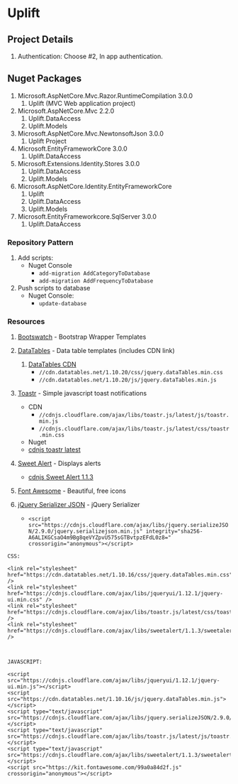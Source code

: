 # Uplift

## Project Details
1. Authentication: Choose #2, In app authentication.

## Nuget Packages
1. Microsoft.AspNetCore.Mvc.Razor.RuntimeCompilation 3.0.0
    1. Uplift  (MVC Web application project)
2. Microsoft.AspNetCore.Mvc 2.2.0
    1. Uplift.DataAccess
    2. Uplift.Models
3. Microsoft.AspNetCore.Mvc.NewtonsoftJson 3.0.0
    1. Uplift Project
4. Microsoft.EntityFrameworkCore 3.0.0
    1. Uplift.DataAccess 
5. Microsoft.Extensions.Identity.Stores 3.0.0
    1. Uplift.DataAccess
    2. Uplift.Models 
6. Microsoft.AspNetCore.Identity.EntityFrameworkCore
    1. Uplift
    2. Uplift.DataAccess
    3. Uplift.Models
7. Microsoft.EntityFrameworkcore.SqlServer 3.0.0
    1. Uplift.DataAccess

### Repository Pattern
1. Add scripts: 
    - Nuget Console
        - `add-migration AddCategoryToDatabase`
        - `add-migration AddFrequencyToDatabase`
2. Push scripts to database
    - Nuget Console:
        - `update-database`

### Resources
1. [Bootswatch](https://bootswatch.com/) - Bootstrap Wrapper Templates
2. [DataTables](https://datatables.net/) - Data table templates (includes CDN link)
    1. [DataTables CDN](http://cdn.datatables.net/) 
        - `//cdn.datatables.net/1.10.20/css/jquery.dataTables.min.css`
        - `//cdn.datatables.net/1.10.20/js/jquery.dataTables.min.js`
3. [Toastr](https://codeseven.github.io/toastr/) - Simple javascript toast notifications    
    - CDN
        - `//cdnjs.cloudflare.com/ajax/libs/toastr.js/latest/js/toastr.min.js`
        - `//cdnjs.cloudflare.com/ajax/libs/toastr.js/latest/css/toastr.min.css`
    - Nuget
    - [cdnjs toastr latest](https://cdnjs.com/libraries/toastr.js/latest)
    
4. [Sweet Alert](https://sweetalert.js.org/guides/) - Displays alerts
    - [cdnjs Sweet Alert 1.1.3](https://cdnjs.com/libraries/sweetalert/1.1.3)
5. [Font Awesome](https://fontawesome.com/) - Beautiful, free icons
6. [jQuery Serializer JSON](https://cdnjs.com/libraries/jquery.serializeJSON) - jQuery Serializer
    - `<script src="https://cdnjs.cloudflare.com/ajax/libs/jquery.serializeJSON/2.9.0/jquery.serializejson.min.js" integrity="sha256-A6ALIKGCsaO4m9Bg8qeVYZpvU575sGTBvtpzEFdL0z8=" crossorigin="anonymous"></script>`
    
```
CSS:

<link rel="stylesheet" href="https://cdn.datatables.net/1.10.16/css/jquery.dataTables.min.css" />
<link rel="stylesheet" href="https://cdnjs.cloudflare.com/ajax/libs/jqueryui/1.12.1/jquery-ui.min.css" />
<link rel="stylesheet" href="https://cdnjs.cloudflare.com/ajax/libs/toastr.js/latest/css/toastr.min.css" />
<link rel="stylesheet" href="https://cdnjs.cloudflare.com/ajax/libs/sweetalert/1.1.3/sweetalert.min.css" />



JAVASCRIPT:

<script src="https://cdnjs.cloudflare.com/ajax/libs/jqueryui/1.12.1/jquery-ui.min.js"></script>
<script src="https://cdn.datatables.net/1.10.16/js/jquery.dataTables.min.js"></script>
<script type="text/javascript" src="https://cdnjs.cloudflare.com/ajax/libs/jquery.serializeJSON/2.9.0/jquery.serializejson.min.js"></script>
<script type="text/javascript" src="https://cdnjs.cloudflare.com/ajax/libs/toastr.js/latest/js/toastr.min.js"></script>
<script type="text/javascript" src="https://cdnjs.cloudflare.com/ajax/libs/sweetalert/1.1.3/sweetalert.min.js"></script>
<script src="https://kit.fontawesome.com/99a0a84d2f.js" crossorigin="anonymous"></script>        
 ```